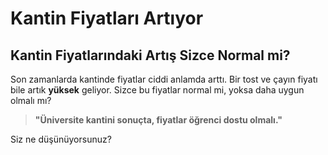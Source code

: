 # Kantin Fiyatları Artıyor

## Kantin Fiyatlarındaki Artış Sizce Normal mi?

Son zamanlarda kantinde fiyatlar ciddi anlamda arttı. Bir tost ve çayın fiyatı bile artık **yüksek** geliyor. Sizce bu fiyatlar normal mi, yoksa daha uygun olmalı mı?

> **"Üniversite kantini sonuçta, fiyatlar öğrenci dostu olmalı."**

Siz ne düşünüyorsunuz?
